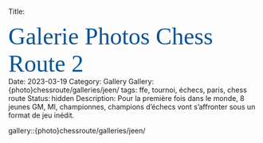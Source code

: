 Title: <div><span style="color:rgb(11,83,148)"><font size="12"><span style="font-family:&quot;Brush Script MT&quot;">Galerie Photos Chess Route 2</font></span></div>
Date: 2023-03-19
Category: Gallery
Gallery: {photo}chessroute/galleries/jeen/
tags: ffe, tournoi, échecs, paris, chess route
Status: hidden
Description: Pour la première fois dans le monde, 8 jeunes GM, MI, championnes, champions d’échecs vont s’affronter sous un format de jeu inédit.

gallery::{photo}chessroute/galleries/jeen/
